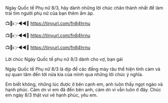 Ngày Quốc tế Phụ nữ 8/3, hãy dành những lời chúc chân thành nhất để làm trái tim người phụ nữ của bạn thêm ấm áp.

📺📱👉◄◄🔴  https://tinyurl.com/fn84hrnu

📺📱👉◄◄🔴  https://tinyurl.com/fn84hrnu

📺📱👉◄◄🔴  https://tinyurl.com/fn84hrnu

Lời chúc Ngày Quốc tế phụ nữ 8/3 dành cho vợ, bạn gái 

Ngày Quốc tế Phụ nữ 8/3 là dịp để các đấng mày râu thể hiện tình cảm và sự quan tâm đến tới nửa kia của mình qua những lời chúc ý nghĩa.

Em biết không, những lúc được ở bên cạnh em, anh luôn thấy ngọt ngào và hạnh phúc. Cảm ơn vì em đã đến bên anh, cảm ơn vì vẫn luôn ở đây. Chúc em ngày 8/3 thật vui vẻ hạnh phúc, yêu em.
